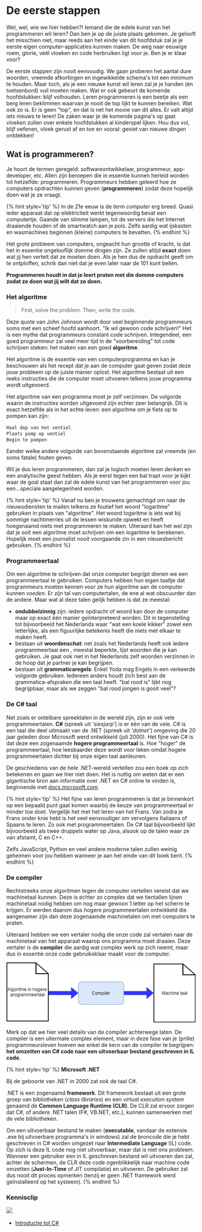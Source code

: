 # De eerste stappen

Wel, wel, wie we hier hebben?! Iemand die de edele kunst van het programmeren wil leren? Dan ben je op de juiste plaats gekomen. Je gelooft het misschien niet, maar reeds aan het einde van dit hoofdstuk zal je je eerste eigen computer-applicaties kunnen maken. De weg naar eeuwige roem, glorie, véél vloeken en code herbruiken ligt voor je. Ben je er klaar voor? 

De eerste stappen zijn nooit eenvoudig. We gaan proberen het aantal dure woorden, vreemde afkortingen en ingewikkelde schema's tot een minimum te houden. Maar toch, als je een nieuwe kunst wil leren zal je je handen (én toetsenbord) vuil moeten maken. Wat er ook gebeurt de komende hoofdstukken: blijf volhouden. Leren programmeren is een beetje als een berg leren beklimmen waarvan je nooit de top lijkt te kunnen bereiken. Wat ook zo is. Er is geen "top", en dat is net het mooie van dit alles. Er valt altijd iets nieuws te leren! De zaken waar je de komende pagina's op gaat vloeken zullen over enkele hoofdstukken al kinderspel lijken. Hou dus vol, blijf oefenen, vloek gerust af en toe en vooral: geniet van nieuwe dingen ontdekken! 


## Wat is programmeren?

Je hoort de termen geregeld: softwareontwikkelaar, programmeur, app-developer, etc. Allen zijn beroepen die in essentie kunnen herleid worden tot hetzelfde: programmeren. Programmeurs hebben geleerd hoe ze computers opdrachten kunnen geven (**programmeren**) zodat deze hopelijk doen wat je ze vraagt.

{% hint style='tip' %}
In de 21e eeuw is de term *computer* erg breed. Quasi ieder apparaat dat op elektriciteit werkt tegenwoordig bevat een computertje. Gaande van slimme lampen, tot de servers die het Internet draaiende houden of de smartwatch aan je pols. Zelfs aardig wat ijskasten en wasmachines beginnen (kleine) computers te bevatten.
{% endhint %}



Het grote probleem van computers, ongeacht hun grootte of kracht, is dat het in essentie ongelooflijk domme dingen zijn. Ze zullen altijd **exact** doen wat jij hen vertelt dat ze moeten doen. Als je hen dus de opdracht geeft om te ontploffen, schrik dan niet dat je even later naar de 101 kunt bellen.

**Programmeren houdt in dat je leert praten met die domme computers zodat ze doen wat jij wilt dat ze doen.**

### Het algoritme

> First, solve the problem. Then, write the code.

Deze quote van John Johnson wordt door veel beginnende programmeurs soms met een scheef hoofd aanhoort. "Ik wil gewoon code schrijven!" Het is een mythe dat programmeurs constant code schrijven. Integendeel, een goed programmeur zal veel meer tijd in de "voorbereiding" tot code schrijven steken: het maken van een goed **algoritme**. 

Het algoritme is de essentie van een computerprogramma en kan je beschouwen als het recept dat je aan de computer gaat geven zodat deze jouw probleem op de juiste manier oplost. Het algoritme bestaat uit een reeks instructies die de computer moet uitvoeren telkens jouw programma wordt uitgevoerd. 

Het algoritme van een programma moet je zelf verzinnen. De volgorde waarin de instructies worden uitgevoerd zijn echter zeer belangrijk. Dit is exact hetzelfde als in het echte leven: een algoritme om je fiets op te pompen kan zijn:

```text
Haal dop van het ventiel
Plaats pomp op ventiel
Begin te pompen
```

Eender welke andere volgorde van bovenstaande algoritme zal vreemde (en soms fatale) fouten geven.

Wil je dus leren programmeren, dan zal je logisch moeten leren denken en een analytische geest hebben. Als je eerst tegen een bal trapt voor je kijkt waar de goal staat dan zal de edele kunst van het programmeren voor jou een...speciale aangelegenheid worden. 

{% hint style='tip' %}
Vanaf nu ben je trouwens gemachtigd om naar de nieuwsdiensten te mailen telkens ze foutief het woord "logaritme" gebruiken in plaats van "algoritme". Het woord logaritme is iets wat bij sommige nachtmerries uit de lessen wiskunde opwekt en heeft hoegenaamd niets met programmeren te maken. Uiteraard kan het wel zijn dat je ooit een algoritme moet schrijven om een logaritme te berekenen. Hopelijk moet een journalist nooit voorgaande zin in een nieuwsbericht gebruiken.
{% endhint %}

### Programmeertaal

Om een algoritme te schrijven dat onze computer begrijpt dienen we een programmeertaal te gebruiken. Computers hebben hun eigen taaltje dat programmeurs moeten kennen voor ze hun algoritme aan de computer kunnen *voeden*. Er zijn tal van computertalen, de ene al wat obscuurder dan de andere. Maar wat al deze talen gelijk hebben is dat ze meestal:
* **ondubbelzinnig** zijn: iedere opdracht of woord kan door de computer maar op exact één manier geïnterpreteerd worden. Dit in tegenstelling tot bijvoorbeeld het Nederlands waar "wat een koele kikker" zowel een letterlijke, als een figuurlijke betekenis heeft die niets met elkaar te maken heeft.
* bestaan uit **woordenschat**: net zoals het Nederlands heeft ook iedere programmeertaal een , meestal beperkte, lijst woorden die je kan gebruiken. Je gaat ook niet in het Nederlands zelf woorden verzinnen in de hoop dat je partner je kan begrijpen.
* bestaan uit **grammaticaregels**: Enkel Yoda mag Engels in een verkeerde volgorde gebruiken. Iedereen anders houdt zich best aan de grammatica-afspraken die een taal heeft. "bal rood is" lijkt nog begrijpbaar, maar als we zeggen "bal rood jongen is gooit veel"?

### De C# taal

Net zoals er ontelbare spreektalen in de wereld zijn, zijn er ook vele programmeertalen. **C#** (spreek uit *'siesjarp'*) is er één van de vele. C# is een taal die deel uitmaakt van de .NET (spreek uit  *'dotnet'*) omgeving die 20 jaar geleden door Microsoft werd ontwikkeld (juli 2000). Het fijne van C# is dat deze een zogenaamde **hogere programmeertaal** is. Hoe "hoger" de programmeertaal, hoe leesbaarder deze wordt voor leken omdat hogere programmeertalen dichter bij onze eigen taal aanleunen. 

De geschiedenis van de hele .NET-wereld vertellen zou een boek op zich betekenen en gaan we hier niet doen. Het is nuttig om weten dat er een gigantische bron aan informatie over .NET en C# online te vinden is, beginnende met [docs.microsoft.com](https://docs.microsoft.com/en-us/dotnet/csharp/getting-started/).

{% hint style='tip' %}
Het fijne van leren programmeren is dat je binnenkort op een bepaald punt gaat komen waarbij de keuze van programmeertaal er minder toe doet. Vergelijk het met het leren van het Frans. Van zodra je Frans onder knie hebt is het veel eenvoudiger om vervolgens Italiaans of Spaans te leren. Zo ook met programmeertalen. De C# taal bijvoorbeeld lijkt bijvoorbeeld als twee druppels water op Java, alsook op de talen waar ze van afstamt, C en C++. 

Zelfs JavaScript, Python en veel andere moderne talen zullen weinig geheimen voor jou hebben wanneer je aan het einde van dit boek bent.
{% endhint %}

<!---{pagebreak} --->


### De compiler

Rechtstreeks onze algoritmen tegen de computer vertellen vereist dat we machinetaal kunnen. Deze is echter zo complex dat we tientallen lijnen machinetaal nodig hebben om nog maar gewoon 1 letter op het scherm te krijgen. Er werden daarom dus hogere programmeertalen ontwikkeld die aangenamer zijn dan deze zogenaamde machinetalen om met computers te praten.

Uiteraard hebben we een vertaler nodig die onze code zal vertalen naar de machinetaal van het apparaat waarop ons programma moet draaien. Deze vertaler is de **compiler** die aardig wat complex werk op zich neemt, maar dus in essentie onze code gebruiksklaar maakt voor de computer.

<!--- {width:90%} --->
![Vereenvoudigd compiler overzicht](../assets/1_csharpbasics/compilersimple.png)

Merk op dat we hier veel details van de compiler achterwege laten. De compiler is een uitermate complex element, maar in deze fase van je (prille) programmeursleven hoeven we enkel de kern van de compiler te begrijpen: **het omzetten van C# code naar een uitvoerbaar bestand geschreven in IL code**.

{% hint style='tip' %}
**Microsoft .NET**

Bij de geboorte van .NET in 2000 zat ook de taal C#.

.NET is een zogenaamd **framework**. Dit framework bestaat uit een grote groep van bibliotheken (*class libraries*) en een *virtual execution system* genaamd de **Common Language Runtime (CLR)**. De CLR zal ervoor zorgen dat C#, of andere .NET talen (F#, VB.NET, etc.), kunnen samenwerken met de vele bibliotheken.

Om een uitvoerbaar bestand te maken (**executable**, vandaar de extensie .exe bij uitvoerbare programma's in windows) zal de broncode die je hebt geschreven in C# worden omgezet naar **Intermediate Language** (IL) code. Op zich is deze IL code nog niet uitvoerbaar, maar dat is niet ons probleem. Wanneer een gebruiker een in IL geschreven bestand wil uitvoeren dan zal, achter de schermen, de CLR deze code ogenblikkelijk naar machine code omzetten (**Just-In-Time** of JIT compilatie) en uitvoeren. De gebruiker zal dus nooit dit proces opmerken (tenzij er geen .NET framework werd geïnstalleerd op het systeem).
{% endhint %}

<!---NOBOOKSTART--->

### Kennisclip
![](../assets/infoclip.png)
* [Introductie tot C#](https://ap.cloud.panopto.eu/Panopto/Pages/Viewer.aspx?id=f517d032-35b9-4c9f-ba91-ac33007cd2a6)

<!---NOBOOKEND--->

<!---{sample: false}--->